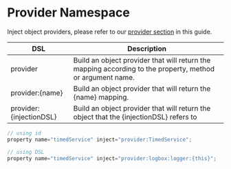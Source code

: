 # Provider Namespace
Inject object providers, please refer to our [provider section](../providers/README.md) in this guide.

|DSL|Description|
|--|--|
|provider |Build an object provider that will return the mapping according to the property, method or argument name.|
|provider:{name} |Build an object provider that will return the {name} mapping.|
|provider:{injectionDSL} |Build an object provider that will return the object that the {injectionDSL} refers to|

```javascript
// using id
property name="timedService" inject="provider:TimedService";

// using DSL
property name="timedService" inject="provider:logbox:logger:{this}";
```
